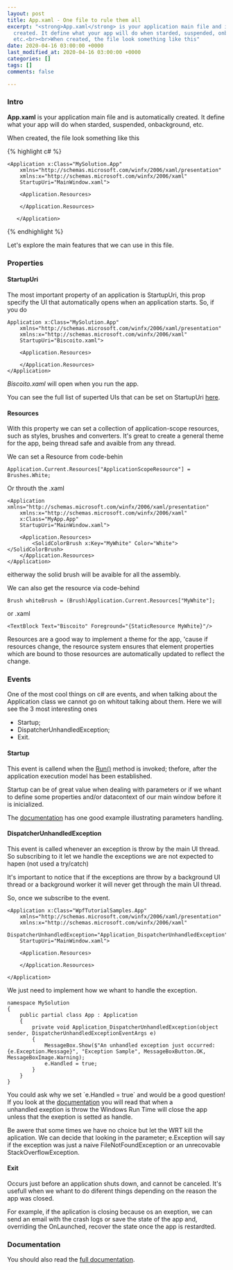 ```yaml
---
layout: post
title: App.xaml - One file to rule them all
excerpt: "<strong>App.xaml</strong> is your application main file and is automatically
  created. It define what your app will do when starded, suspended, onbackground,
  etc.<br><br>When created, the file look something like this"
date: 2020-04-16 03:00:00 +0000
last_modified_at: 2020-04-16 03:00:00 +0000
categories: []
tags: []
comments: false

---
```

### Intro

**App.xaml** is your application main file and is automatically created. It define what your app will do when starded, suspended, onbackground, etc.

When created, the file look something like this

{% highlight c# %}

    <Application x:Class="MySolution.App"
    	xmlns="http://schemas.microsoft.com/winfx/2006/xaml/presentation"
    	xmlns:x="http://schemas.microsoft.com/winfx/2006/xaml"
    	StartupUri="MainWindow.xaml">
                
    	<Application.Resources>
                
    	</Application.Resources>
        
       </Application>
       
{% endhighlight %}

Let's explore the main features that we can use in this file.

### Properties

#### StartupUri

The most important property of an application is StartupUri, this prop specify the UI that automatically opens when an application starts. So, if you do

    Application x:Class="MySolution.App"
    	xmlns="http://schemas.microsoft.com/winfx/2006/xaml/presentation"
    	xmlns:x="http://schemas.microsoft.com/winfx/2006/xaml"
    	StartupUri="Biscoito.xaml">
                
    	<Application.Resources>
                
    	</Application.Resources>
    </Application>

_Biscoito.xaml_ will open when you run the app.

You can see the full list of superted UIs that can be set on StartupUri [here](https://docs.microsoft.com/en-us/dotnet/api/system.windows.application.startupuri?view=netframework-4.8).

#### Resources

With this property we can set a collection of application-scope resources, such as styles, brushes and converters. It's great to create a general theme for the app, being thread safe and avaible from any thread.

We can set a Resource from code-behin

    Application.Current.Resources["ApplicationScopeResource"] = Brushes.White;

Or throuth the .xaml

    <Application xmlns="http://schemas.microsoft.com/winfx/2006/xaml/presentation"
    	xmlns:x="http://schemas.microsoft.com/winfx/2006/xaml"
    	x:Class="MyApp.App"
    	StartupUri="MainWindow.xaml">
    	
    	<Application.Resources>
    		<SolidColorBrush x:Key="MyWhite" Color="White"></SolidColorBrush>
    	</Application.Resources>
    </Application>

eitherway the solid brush will be avaible for all the assembly.

We can also get the resource via code-behind

    Brush whiteBrush = (Brush)Application.Current.Resources["MyWhite"];

or .xaml

    <TextBlock Text="Biscoito" Foreground="{StaticResource MyWhite}"/>

Resources are a good way to implement a theme for the app, 'cause if resources change, the resource system ensures that element properties which are bound to those resources are automatically updated to reflect the change.

### Events

One of the most cool things on c# are events, and when talking about the Application class we cannot go on whitout talking about them. Here we will see the 3 most interesting ones

* Startup;
* DispatcherUnhandledException;
* Exit.

#### Startup

This event is callend when the [Run()](https://docs.microsoft.com/en-us/dotnet/api/system.windows.application.run?view=netframework-4.8#System_Windows_Application_Run) method is invoked; thefore, after the application execution model has been established.

Startup can be of great value when dealing with parameters or if we whant to define some properties and/or datacontext of our main window before it is inicialized.

The [documentation](https://docs.microsoft.com/en-us/dotnet/api/system.windows.application.startup?view=netframework-4.8) has one good example illustrating parameters handling.

#### DispatcherUnhandledException

This event is called whenever an exception is throw by the main UI thread. So subscribing to it let we handle the exceptions we are not expected to hapen (not used a try/catch)

It's important to notice that if the exceptions are throw by a background UI thread or a background worker it will never get through the main UI thread.

So, once we subscribe to the event.

    <Application x:Class="WpfTutorialSamples.App"
    	xmlns="http://schemas.microsoft.com/winfx/2006/xaml/presentation"
    	xmlns:x="http://schemas.microsoft.com/winfx/2006/xaml"
    	DispatcherUnhandledException="Application_DispatcherUnhandledException"
    	StartupUri="MainWindow.xaml">
    	
    	<Application.Resources>
    	
    	</Application.Resources>
    	
    </Application>

We just need to implement how we whant to handle the exception.

    namespace MySolution 
    {
    	public partial class App : Application 
    	{
    		private void Application_DispatcherUnhandledException(object sender, DispatcherUnhandledExceptionEventArgs e) 
    		{
    			MessageBox.Show($"An unhandled exception just occurred: {e.Exception.Message}", "Exception Sample", MessageBoxButton.OK, MessageBoxImage.Warning);
    			e.Handled = true;
    		}
    	}
    }

You could ask why we set \`e.Handled = true\` and would be a good question! If you look at the [documentation](https://docs.microsoft.com/en-us/dotnet/api/system.windows.application.dispatcherunhandledexception?view=netframework-4.8) you will read that when a  
unhandled exeption is throw the Windows Run Time will close the app unless that the exeption is setted as handle.

Be awere that some times we have no choice but let the WRT kill the aplication. We can decide that looking in the parameter; e.Exception will say if the exception was just a naive FileNotFoundException or an unrecovable StackOverflowException.

#### Exit

Occurs just before an application shuts down, and cannot be canceled. It's usefull when we whant to do diferent things depending on the reason the app was closed.

For example, if the aplication is closing because os an exeption, we can send an email with the crash logs or save the state of the app and, overriding the OnLaunched, recover the state once the app is restardted.

### Documentation

You should also read the [full documentation](https://docs.microsoft.com/en-us/dotnet/api/system.windows.application?view=netframework-4.8).